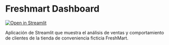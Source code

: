 # Freshmart Dashboard

[![Open in Streamlit](https://static.streamlit.io/badges/streamlit_badge_black_white.svg)](https://freshmart-dashboardgit-tcylf7b5p5nrgafyihtnhs.streamlit.app/)

Aplicación de Streamlit que muestra el análisis de ventas y comportamiento de clientes de la tienda de conveniencia ficticia FreshMart.
